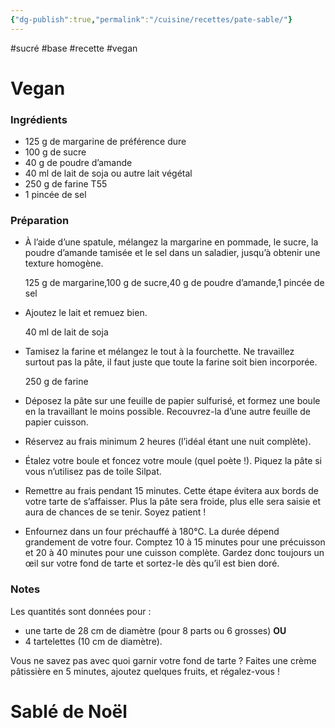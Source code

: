 ```yaml
---
{"dg-publish":true,"permalink":"/cuisine/recettes/pate-sable/"}
---
```


#sucré #base #recette #vegan

# Vegan
### Ingrédients

- 125 g de margarine de préférence dure
- 100 g de sucre
- 40 g de poudre d’amande
- 40 ml de lait de soja ou autre lait végétal
- 250 g de farine T55
- 1 pincée de sel

### Préparation

- À l’aide d’une spatule, mélangez la margarine en pommade, le sucre, la poudre d’amande tamisée et le sel dans un saladier, jusqu’à obtenir une texture homogène.
    
    125 g de margarine,100 g de sucre,40 g de poudre d’amande,1 pincée de sel
    
- Ajoutez le lait et remuez bien.
    
    40 ml de lait de soja
    
- Tamisez la farine et mélangez le tout à la fourchette. Ne travaillez surtout pas la pâte, il faut juste que toute la farine soit bien incorporée.
    
    250 g de farine
    
- Déposez la pâte sur une feuille de papier sulfurisé, et formez une boule en la travaillant le moins possible. Recouvrez-la d’une autre feuille de papier cuisson.
    
- Réservez au frais minimum 2 heures (l’idéal étant une nuit complète).
    
- Étalez votre boule et foncez votre moule (quel poète !). Piquez la pâte si vous n’utilisez pas de toile Silpat.
    
- Remettre au frais pendant 15 minutes. Cette étape évitera aux bords de votre tarte de s’affaisser. Plus la pâte sera froide, plus elle sera saisie et aura de chances de se tenir. Soyez patient !
    
- Enfournez dans un four préchauffé à 180°C. La durée dépend grandement de votre four. Comptez 10 à 15 minutes pour une précuisson et 20 à 40 minutes pour une cuisson complète. Gardez donc toujours un œil sur votre fond de tarte et sortez-le dès qu’il est bien doré.
    

### Notes

Les quantités sont données pour :

- une tarte de 28 cm de diamètre (pour 8 parts ou 6 grosses) **OU**
- 4 tartelettes (10 cm de diamètre).

Vous ne savez pas avec quoi garnir votre fond de tarte ? Faites une crème pâtissière en 5 minutes, ajoutez quelques fruits, et régalez-vous !


# Sablé de Noël 



